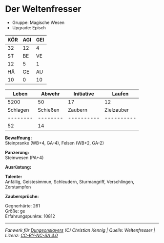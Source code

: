 # Der Weltenfresser  
- Gruppe: Magische Wesen  
- Upgrade: Episch  

| KÖR | AGI | GEI |  
| --- | --- | --- |  
| 32  | 12  | 4   |
| ST  | BE  | VE  |  
| 12  | 5   | 1   |
| HÄ  | GE  | AU  |  
| 10  | 0   | 10  |


| Leben    | Abwehr   | Initiative | Laufen     |
| -------- | -------- | ---------- | ---------- |
| 5200     | 50       | 17         | 12         |
| Schlagen | Schießen | Zaubern    | Zielzauber |
| -------- | -------- | ---------- | ---------- |
| 52       | 14       |            |            |

**Bewaffnung:**  
Steinpranke (WB+4, GA-4), Felsen (WB+2, GA-2)

**Panzerung:**  
Steinwesen (PA+4)

**Ausrüstung:**  


**Talente:**  
Anfällig, Geistesimmun, Schleudern, Sturmangriff, Verschlingen, Zerstampfen

**Zaubersprüche:**  


Gegnerhärte: 261  
Größe: ge  
Erfahrungspunkte: 10812  



___
*Fanwerk für [Dungeonslayers](https://www.dungeonslayers.net/) (C) Christian Kennig | Quelle: Weltenfresser | Lizenz: [CC-BY-NC-SA 4.0](https://creativecommons.org/licenses/by-nc-sa/4.0/deed.de)*